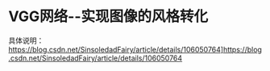 # VGG网络--实现图像的风格转化
具体说明：https://blog.csdn.net/SinsoledadFairy/article/details/106050764]https://blog.csdn.net/SinsoledadFairy/article/details/106050764
